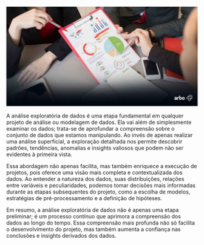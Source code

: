 ![Análise exploratória](imgAE.jpg)

A análise exploratória de dados é uma etapa fundamental em qualquer projeto de análise ou modelagem de dados. Ela vai além de simplesmente examinar os dados; trata-se de aprofundar a compreensão sobre o conjunto de dados que estamos manipulando. Ao invés de apenas realizar uma análise superficial, a exploração detalhada nos permite descobrir padrões, tendências, anomalias e insights valiosos que podem não ser evidentes à primeira vista.

Essa abordagem não apenas facilita, mas também enriquece a execução de projetos, pois oferece uma visão mais completa e contextualizada dos dados. Ao entender a natureza dos dados, suas distribuições, relações entre variáveis e peculiaridades, podemos tomar decisões mais informadas durante as etapas subsequentes do projeto, como a escolha de modelos, estratégias de pré-processamento e a definição de hipóteses.

Em resumo, a análise exploratória de dados não é apenas uma etapa preliminar; é um processo contínuo que aprimora a compreensão dos dados ao longo do tempo. Essa compreensão mais profunda não só facilita o desenvolvimento do projeto, mas também aumenta a confiança nas conclusões e insights derivados dos dados.
